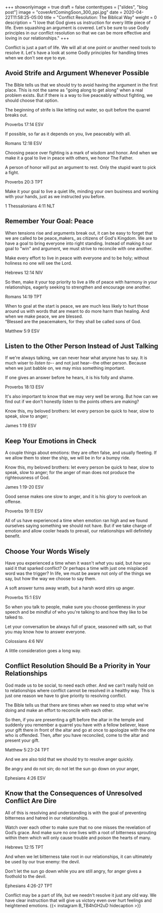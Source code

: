 +++
showonlyimage = true
draft = false
contenttypes = ["slides", "blog post"]
image = "coverArtComingSoon_300_ppi.jpg"
date = 2020-04-22T11:58:25-05:00
title = "Conflict Resolution: The Biblical Way"
weight = 0
description = "I love that God gives us instruction for every little piece of life. Even squashing an argument is covered. Let's be sure to use Godly principles in our conflict resolution so that we can be more effective and loving in our relationships."
+++

Conflict is just a part of life. We will all at one point or another need tools to resolve it. Let's have a look at some Godly principles for handling times when we don't see eye to eye.

## Avoid Strife and Argument Whenever Possible

The Bible tells us that we should try to avoid having the argument in the first place. This is not the same as "going along to get along" when a real problem exists. But if there is a way to live peaceably without fighting, we should choose that option.

<div class='bible-text'>The beginning of strife is like letting out water, so quit before the quarrel breaks out.
<p class='bible-reference'>Proverbs 17:14 ESV</p>
</div>

<div class='bible-text'>If possible, so far as it depends on you, live peaceably with all.
<p class='bible-reference'>Romans 12:18	ESV</p>
</div>

Choosing peace over fighting is a mark of wisdom and honor. And when we make it a goal to live in peace with others, we honor The Father.

<div class='bible-text'>A person of honor will put an argument to rest. Only the stupid want to pick a fight.
<p class='bible-reference'>Proverbs 20:3 TPT</p>
</div>

<div class='bible-text'>Make it your goal to live a quiet life, minding your own business and working with your hands, just as we instructed you before.
<p class='bible-reference'>1 Thessalonians 4:11 NLT</p>
</div>

## Remember Your Goal: Peace

When tensions rise and arguments break out, it can be easy to forget that we are called to be peace_makers_ as citizens of God's Kingdom. We are to have a goal to bring everyone into right standing. Instead of making it our goal to "win" and argument, we must strive to reconcile with one another.
<div class='bible-text'>Make every effort to live in peace with everyone and to be holy; without holiness no one will see the Lord.
<p class='bible-reference'>Hebrews 12:14 NIV</p>
</div>
<div class='bible-text'>So then, make it your top priority to live a life of peace with harmony in your relationships, eagerly seeking to strengthen and encourage one another.
<p class='bible-reference'>Romans 14:19 TPT</p>
</div>
When to goal at the start is peace, we are much less likely to hurt those around us with words that are meant to do more harm than healing. And when we make peace, we are blessed.

<div class='bible-text'>“Blessed are the peacemakers, for they shall be called sons of God.
<p class='bible-reference'>Matthew 5:9 ESV </p>
</div>

## Listen to the Other Person Instead of Just Talking 

If we're always talking, we can never hear what anyone has to say. It is much wiser to _listen to_-- and not just hear--the other person. Because when we just babble on, we may miss something important. 

<div class='bible-text'>If one gives an answer before he hears, it is his folly and shame.
<p class='bible-reference'>Proverbs 18:13 ESV</p>
</div>

It's also important to know that we may very well be wrong. But how can we find out if we don't honestly listen to the points others are making?

<div class='bible-text'>Know this, my beloved brothers: let every person be quick to hear,
slow to speak, slow to anger;
<p class='bible-reference'>James 1:19 ESV</p>
</div>

## Keep Your Emotions in Check
A couple things about emotions: they are often false, and usually fleeting. If we allow them to steer the ship, we will be in for a bumpy ride. 

<div class='bible-text'>Know this, my beloved brothers: let every person be quick to hear,
slow to speak, slow to anger; for the anger of man does not produce the
righteousness of God. 
<p class='bible-reference'>James 1:19-20 ESV</p>
</div>

<div class='bible-text'>Good sense makes one slow to anger, and it is his glory to overlook an offense.
<p class='bible-reference'>Proverbs 19:11 ESV</p>
</div>

All of us have experienced a time when emotion ran high and we found ourselves saying something we should not have. But if we take charge of emotion and allow cooler heads to prevail, our relationships will definitely benefit.

## Choose Your Words Wisely
Have you experienced a time when it wasn't _what_ you said, but _how_ you said it that sparked conflict? Or perhaps a time with just one misplaced word was the trigger? In life, we must be aware not only of the things we say, but how the way we choose to say them.

<div class='bible-text'>A soft answer turns away wrath, but a harsh word stirs up anger.
<p class='bible-reference'>Proverbs 15:1 ESV</p>
</div>

So when you talk to people, make sure you choose gentleness in your speech and be mindful of who you're talking to and how they like to be talked to.

<div class='bible-text'>Let your conversation be always full of grace, seasoned with salt, so that you may know how to answer everyone.
<p class='bible-reference'>Colossians 4:6 NIV</p>
</div>

A little consideration goes a long way.

## Conflict Resolution Should Be a Priority in Your Relationships

God made us to be social, to need each other. And we can't really hold on to relationships where conflict cannot be resolved in a healthy way. This is just one reason we have to give priority to resolving conflict. 

The Bible tells us that there are times when we need to stop what we're doing and make an effort to reconcile with each other. 

<div class='bible-text'>So then, if you are presenting a gift before the altar in the temple and suddenly you remember a quarrel you have with a fellow believer, leave your gift there in front of the altar and go at once to apologize with the one who is offended. Then, after you have reconciled, come to the altar and present your gift.
<p class='bible-reference'>Matthew 5:23-24 TPT</p>
</div>

And we are also told that we should try to resolve anger quickly.
<div class='bible-text'>Be angry and do not sin; do not let the sun go down on your anger,
<p class='bible-reference'>Ephesians 4:26 ESV</p>
</div>

## Know that the Consequences of Unresolved Conflict Are Dire

All of this is resolving and understanding is with the goal of preventing bitterness and hatred in our relationships.

<div class='bible-text'>Watch over each other to make sure that no one misses the revelation of God’s grace. And make sure no one lives with a root of bitterness sprouting within them which will only cause trouble and poison the hearts of many.
<p class='bible-reference'>Hebrews 12:15 TPT</p>
</div>

And when we let bitterness take root in our relationships, it can ultimately be used by our true enemy: the devil. 
<div class='bible-text'>Don’t let the sun go down while you are still angry, for anger gives a foothold to the devil.
<p class='bible-reference'>Ephesians 4:26-27 TPT</p>
</div>

Conflict may be a part of life, but we needn't resolve it just any old way. We have clear instruction that will give us victory even over hurt feelings and heightened emotions. 
{{< instagram B_TB4hGH2uD hidecaption >}}